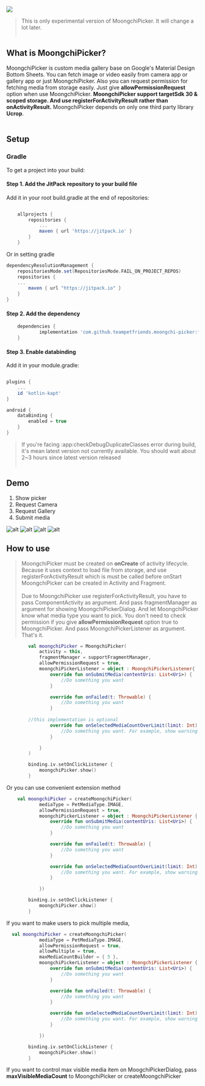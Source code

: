 [![](https://jitpack.io/v/teampetfriends/moongchi-picker.svg)](https://jitpack.io/#teampetfriends/moongchi-picker)
> This is only experimental version of MoongchiPicker. It will change a lot later.
<br/><br/>

## What is MoongchiPicker?
MoongchiPicker is custom media gallery base on Google's Material Design Bottom Sheets.
You can fetch image or video easily from camera app or gallery app or just MoongchiPicker.
Also you can request permission for fetching media from storage easily. Just give **allowPermissionRequest** option when use MoongchiPicker.
**MoongchiPicker support targetSdk 30 & scoped storage. And use registerForActivityResult rather than onActivityResult.**
MoongchiPicker depends on only one third party library **Ucrop**.
<br/><br/>
## Setup

### Gradle

To get a project into your build:

#### Step 1. Add the JitPack repository to your build file

Add it in your root build.gradle at the end of repositories:

```gradle

	allprojects {
		repositories {
			...
			maven { url 'https://jitpack.io' }
		}
	}
```

Or in setting gradle

```gradle
dependencyResolutionManagement {
    repositoriesMode.set(RepositoriesMode.FAIL_ON_PROJECT_REPOS)
    repositories {
	...
        maven { url "https://jitpack.io" }
    }
}
```

#### Step 2. Add the dependency

```gradle
	dependencies {
	        implementation 'com.github.teampetfriends.moongchi-picker:final:x.y.z'
	}
```

#### Step 3. Enable databinding

Add it in your module.gradle:

```gradle

plugins {
    ...
    id 'kotlin-kapt'
}

android {
    dataBinding {
        enabled = true
    }
}
```
> If you're facing :app:checkDebugDuplicateClasses error during build, it's mean latest version not currently available.
> You should wait about 2~3 hours since latest version released
<br/><br/>

## Demo
1. Show picker  
2. Request Camera  
3. Request Gallery  
4. Submit media  

![alt](demo01.gif)
![alt](demo02.gif)
![alt](demo03.gif)
![alt](demo04.gif)

## How to use
> MoongchiPicker must be created on **onCreate** of activity lifecycle. Because it uses context to load file from storage, and use registerForActivityResult which is must be called before onStart
> MoongchiPicker can be created in Activity and Fragment.
<br/><br/>
Due to MoongchiPicker use registerForActivityResult, you have to pass ComponentActivity as argument.
And pass fragmentManager as argument for showing MoongchiPickerDialog.
And let MoongchiPicker know what media type you want to pick.
You don't need to check permission if you give **allowPermissionRequest** option true to MoongchiPicker.
And pass MoongchiPickerListener as argument. That's it.

```kotlin
        val moongchiPicker = MoongchiPicker(
            activity = this,
            fragmentManager = supportFragmentManager,
            allowPermissionRequest = true,
            moongchiPickerListener = object : MoongchiPickerListener{
                override fun onSubmitMedia(contentUris: List<Uri>) {
                    //Do something you want
                }

                override fun onFailed(t: Throwable) {
                    //Do something you want
                }
		
		//this implementation is optional
                override fun onSelectedMediaCountOverLimit(limit: Int) {
                    //Do something you want. For example, show warning dialog
                }

            }
        )

        binding.iv.setOnClickListener {
            moongchiPicker.show()
        }
```

Or you can use convenient extension method

```kotlin
    val moongchiPicker = createMoongchiPicker(
            mediaType = PetMediaType.IMAGE,
            allowPermissionRequest = true,
            moongchiPickerListener = object : MoongchiPickerListener {
                override fun onSubmitMedia(contentUris: List<Uri>) {
                    //Do something you want
                }

                override fun onFailed(t: Throwable) {
                    //Do something you want
                }

                override fun onSelectedMediaCountOverLimit(limit: Int) {
                    //Do something you want. For example, show warning dialog
                }

            })

        binding.iv.setOnClickListener {
            moongchiPicker.show()
        }
```
If you want to make users to pick multiple media,

```kotlin
  val moongchiPicker = createMoongchiPicker(
            mediaType = PetMediaType.IMAGE,
            allowPermissionRequest = true,
            allowMultiple = true,
            maxMediaCountBuilder = { 5 },
            moongchiPickerListener = object : MoongchiPickerListener {
                override fun onSubmitMedia(contentUris: List<Uri>) {
                    //Do something you want
                }

                override fun onFailed(t: Throwable) {
                    //Do something you want
                }

                override fun onSelectedMediaCountOverLimit(limit: Int) {
                    //Do something you want. For example, show warning dialog
                }

            })

        binding.iv.setOnClickListener {
            moongchiPicker.show()
        }
```

If you want to control max visible media item on MoogchiPickerDialog, pass **maxVisibleMediaCount** to MoongchiPicker or createMoongchiPicker

